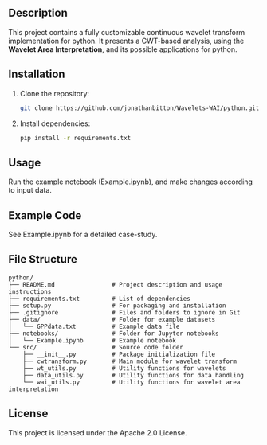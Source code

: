 ## **Description**
This project contains a fully customizable continuous wavelet transform implementation for python.
It presents a CWT-based analysis, using the **Wavelet Area Interpretation**, and its possible applications for python.

## Installation
1. Clone the repository:
   ```bash
   git clone https://github.com/jonathanbitton/Wavelets-WAI/python.git
2. Install dependencies:
   ```bash
   pip install -r requirements.txt

## Usage
Run the example notebook (Example.ipynb), and make changes according to input data. 

## Example Code
See Example.ipynb for a detailed case-study.

## File Structure
```
python/
├── README.md                # Project description and usage instructions
├── requirements.txt         # List of dependencies
├── setup.py                 # For packaging and installation
├── .gitignore               # Files and folders to ignore in Git
├── data/                    # Folder for example datasets
│   └── GPPdata.txt          # Example data file
├── notebooks/               # Folder for Jupyter notebooks
│   └── Example.ipynb        # Example notebook
└── src/                     # Source code folder
    ├── __init__.py          # Package initialization file
    ├── cwtransform.py       # Main module for wavelet transform
    ├── wt_utils.py          # Utility functions for wavelets
    ├── data_utils.py        # Utility functions for data handling
    └── wai_utils.py         # Utility functions for wavelet area interpretation
```

## License
This project is licensed under the Apache 2.0 License.

